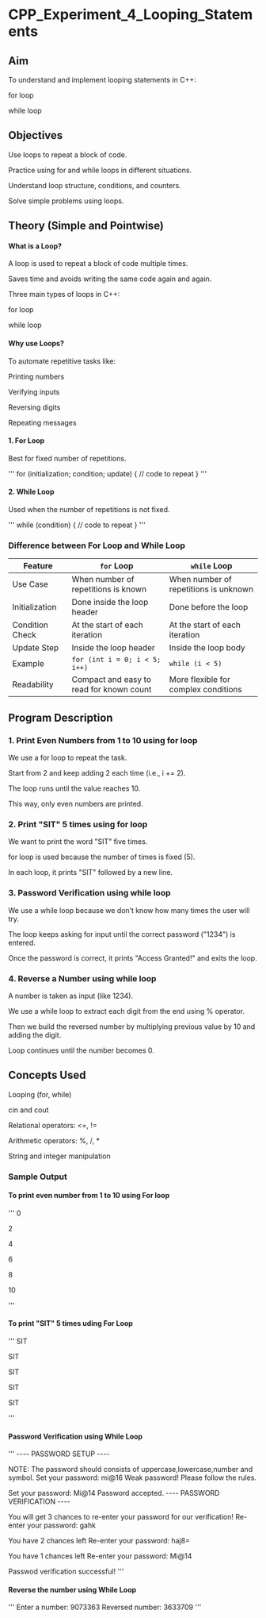 # CPP_Experiment_4_Looping_Statements

## Aim
To understand and implement looping statements in C++:

for loop

while loop

## Objectives
Use loops to repeat a block of code.

Practice using for and while loops in different situations.

Understand loop structure, conditions, and counters.

Solve simple problems using loops.

## Theory (Simple and Pointwise)
#### What is a Loop?
A loop is used to repeat a block of code multiple times.

Saves time and avoids writing the same code again and again.

Three main types of loops in C++:

for loop

while loop

#### Why use Loops?

To automate repetitive tasks like:

Printing numbers

Verifying inputs

Reversing digits

Repeating messages

#### 1. For Loop

Best for fixed number of repetitions.

'''
for (initialization; condition; update) {
   // code to repeat
}
'''

#### 2. While Loop

Used when the number of repetitions is not fixed.

'''
while (condition) {
   // code to repeat
}
'''

### Difference between For Loop and While Loop
| Feature           | `for` Loop                                | `while` Loop                               |
|-------------------|--------------------------------------------|---------------------------------------------|
| Use Case          | When number of repetitions is known       | When number of repetitions is unknown       |
| Initialization    | Done inside the loop header               | Done before the loop                        |
| Condition Check   | At the start of each iteration            | At the start of each iteration              |
| Update Step       | Inside the loop header                    | Inside the loop body                        |
| Example           | `for (int i = 0; i < 5; i++)`             | `while (i < 5)`                             |
| Readability       | Compact and easy to read for known count  | More flexible for complex conditions        |

## Program Description

### 1. Print Even Numbers from 1 to 10 using for loop

We use a for loop to repeat the task.

Start from 2 and keep adding 2 each time (i.e., i += 2).

The loop runs until the value reaches 10.

This way, only even numbers are printed.

### 2. Print "SIT" 5 times using for loop

We want to print the word "SIT" five times.

for loop is used because the number of times is fixed (5).

In each loop, it prints "SIT" followed by a new line.

### 3. Password Verification using while loop

We use a while loop because we don’t know how many times the user will try.

The loop keeps asking for input until the correct password ("1234") is entered.

Once the password is correct, it prints "Access Granted!" and exits the loop.

### 4. Reverse a Number using while loop

A number is taken as input (like 1234).

We use a while loop to extract each digit from the end using % operator.

Then we build the reversed number by multiplying previous value by 10 and adding the digit.

Loop continues until the number becomes 0.

## Concepts Used

Looping (for, while)

cin and cout

Relational operators: <=, !=

Arithmetic operators: %, /, *

String and integer manipulation

### Sample Output

#### To print even number from 1 to 10 using For loop

'''
0

2

4

6

8

10

'''

#### To print "SIT" 5 times uding For Loop

'''
SIT

SIT

SIT

SIT

SIT

'''

#### Password Verification using While Loop

'''
---- PASSWORD SETUP ----

NOTE: The password should consists of uppercase,lowercase,number and symbol.
Set your password: mi@16
Weak password! Please follow the rules.

Set your password: Mi@14 
Password accepted.
---- PASSWORD VERIFICATION ----

You will get 3 chances to re-enter your password for our verification!
Re-enter your password: gahk

You have 2 chances left
Re-enter your password: haj8=

You have 1 chances left
Re-enter your password: Mi@14

Passwod verification successful!
'''
#### Reverse the number using While Loop
'''
Enter a number: 9073363
Reversed number: 3633709
'''
